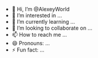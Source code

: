 - 👋 Hi, I’m @AlexeyWorld
- 👀 I’m interested in ...
- 🌱 I’m currently learning ...
- 💞️ I’m looking to collaborate on ...
- 📫 How to reach me ...
- 😄 Pronouns: ...
- ⚡ Fun fact: ...

<!---
AlexeyWorld/AlexeyWorld is a ✨ special ✨ repository because its `README.md` (this file) appears on your GitHub profile.
You can click the Preview link to take a look at your changes.
--->
